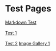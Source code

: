 # Test Pages

[Markdown Test](https://tsmcgrath.github.io/catch21/markdown/TableSample.md)
<br></br>
[Test 1](https://tsmcgrath.github.io/catch21/markdown/5769623_1.md)
<br></br>
[Test 2](https://tsmcgrath.github.io/catch21/markdown/5769623_2.md)
[Image Gallery 1](https://tsmcgrath.github.io/catch21/markdown/imagegallery_ex1.html)
